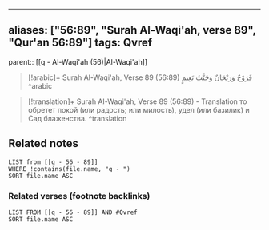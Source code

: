 
---
aliases: ["56:89", "Surah Al-Waqi'ah, verse 89", "Qur'an 56:89"]
tags: Qvref
---

parent:: [[q - Al-Waqi'ah (56)|Al-Waqi'ah]]

> [!arabic]+ Surah Al-Waqi'ah, Verse 89 (56:89)
> <span class="quran-arabic">فَرَوْحٌ وَرَيْحَانٌ وَجَنَّتُ نَعِيمٍ</span>
^arabic

> [!translation]+ Surah Al-Waqi'ah, Verse 89 (56:89) - Translation
> то обретет покой (или радость; или милость), удел (или базилик) и Сад блаженства.
^translation



## Related notes
```dataview
LIST from [[q - 56 - 89]]
WHERE !contains(file.name, "q - ")
SORT file.name ASC
```

### Related verses (footnote backlinks)
```dataview
LIST FROM [[q - 56 - 89]] AND #Qvref
SORT file.name ASC
```

